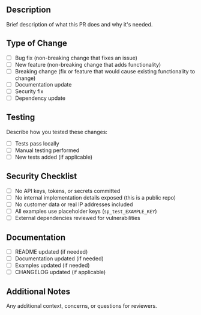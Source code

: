 ## Description
Brief description of what this PR does and why it's needed.

## Type of Change
- [ ] Bug fix (non-breaking change that fixes an issue)
- [ ] New feature (non-breaking change that adds functionality)
- [ ] Breaking change (fix or feature that would cause existing functionality to change)
- [ ] Documentation update
- [ ] Security fix
- [ ] Dependency update

## Testing
Describe how you tested these changes:
- [ ] Tests pass locally
- [ ] Manual testing performed
- [ ] New tests added (if applicable)

## Security Checklist
- [ ] No API keys, tokens, or secrets committed
- [ ] No internal implementation details exposed (this is a public repo)
- [ ] No customer data or real IP addresses included
- [ ] All examples use placeholder keys (`sp_test_EXAMPLE_KEY`)
- [ ] External dependencies reviewed for vulnerabilities

## Documentation
- [ ] README updated (if needed)
- [ ] Documentation updated (if needed)
- [ ] Examples updated (if needed)
- [ ] CHANGELOG updated (if applicable)

## Additional Notes
Any additional context, concerns, or questions for reviewers.
